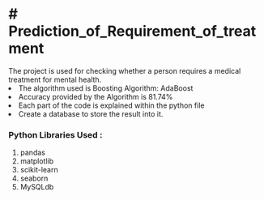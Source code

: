 <h1># Prediction_of_Requirement_of_treatment</h1>
The project is used for checking whether a person requires a medical treatment for mental health.
<li>The algorithm used is Boosting Algorithm: AdaBoost</li>
<li>Accuracy provided by the Algorithm is 81.74%</li>
<li>Each part of the code is explained within the python file</li>
<li>Create a database to store the result into it.</li>
<h3>Python Libraries Used : </h3>
<ol>
<li>pandas</li>
<li>matplotlib</li>
<li>scikit-learn</li>
<li>seaborn</li>
<li>MySQLdb</li>
</ol>
